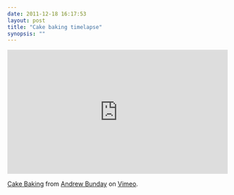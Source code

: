 ```yaml
---
date: 2011-12-18 16:17:53
layout: post
title: "Cake baking timelapse"
synopsis: ""
---
```


<iframe src="http://player.vimeo.com/video/33862996?color=F05822" width="500" height="281" frameborder="0" webkitAllowFullScreen mozallowfullscreen allowFullScreen></iframe>
<p>
    <a href="http://vimeo.com/33862996">Cake Baking</a> from <a href="http://vimeo.com/andrewbunday">Andrew Bunday</a> on <a href="http://vimeo.com">Vimeo</a>.
</p>
